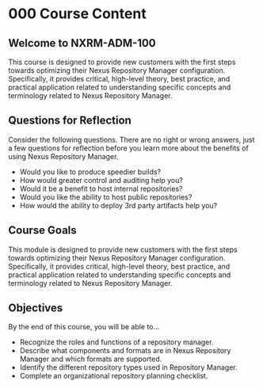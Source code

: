# 000 Course Content

## Welcome to NXRM-ADM-100
This course is designed to provide new customers with the first steps towards optimizing their Nexus Repository Manager configuration. Specifically, it provides critical, high-level theory, best practice, and practical application related to understanding specific concepts and terminology related to Nexus Repository Manager.

## Questions for Reflection
Consider the following questions.  There are no right or wrong answers, just a few questions for reflection before you learn more about the benefits of using Nexus Repository Manager.

- Would you like to produce speedier builds?
- How would greater control and auditing help you?
- Would it be a benefit to host internal repositories?
- Would you like the ability to host public repositories? 
- How would the ability to deploy 3rd party artifacts help you?

## Course Goals
This module is designed to provide new customers with the first steps towards optimizing their Nexus Repository Manager configuration. Specifically, it provides critical, high-level theory, best practice, and practical application related to understanding specific concepts and terminology related to Nexus Repository Manager.

## Objectives
By the end of this course, you will be able to…

- Recognize the roles and functions of a repository manager.
- Describe what components and formats are in Nexus Repository Manager and which formats are supported.
- Identify the different repository types used in Repository Manager.
- Complete an organizational repository planning checklist.
